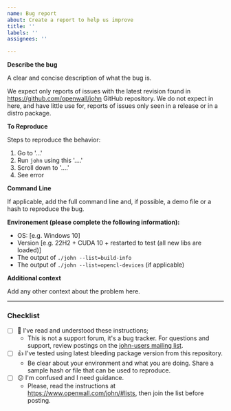 ```yaml
---
name: Bug report
about: Create a report to help us improve
title: ''
labels: ''
assignees: ''

---
```


**Describe the bug**

A clear and concise description of what the bug is.

We expect only reports of issues with the latest revision found in https://github.com/openwall/john GitHub repository. We do not expect in here, and have little use for, reports of issues only seen in a release or in a distro package.

**To Reproduce**

Steps to reproduce the behavior:
1. Go to '...'
2. Run `john` using this '....'
3. Scroll down to '....'
4. See error

**Command Line**

If applicable, add the full command line and, if possible, a demo file or a hash to reproduce the bug.

**Environement (please complete the following information):**
 - OS: [e.g. Windows 10]
 - Version [e.g. 22H2 + CUDA 10 + restarted to test (all new libs are loaded)]
 - The output of `./john --list=build-info`
 - The output of `./john --list=opencl-devices` (if applicable)

**Additional context**

Add any other context about the problem here.

****

### Checklist ###

- [ ] :1st_place_medal: I've read and understood these instructions;
  - This is not a support forum, it's a bug tracker. For questions and support, review postings on the [john-users mailing list](https://www.openwall.com/lists/john-users/).
- [ ] :thumbsup: I've tested using latest bleeding package version from this repository.
  - Be clear about your environment and what you are doing. Share a sample hash or file that can be used to reproduce.
- [ ] :confused: I'm confused and I need guidance.
  - Please, read the instructions at https://www.openwall.com/john/#lists, then join the list before posting.
